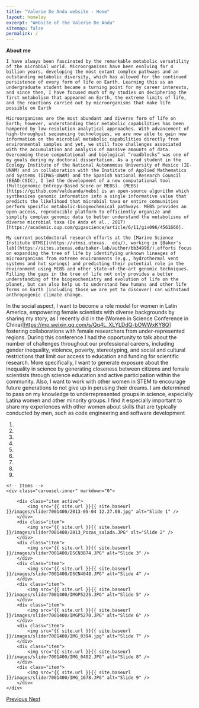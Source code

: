 ```yaml
---
title: "Valerie De Anda website - Home"
layout: homelay
excerpt: "Website of the Valerie De Anda"
sitemap: false
permalink: /
---
```


**About me**

    I have always been fascinated by the remarkable metabolic versatility of the microbial world. Microorganisms have been evolving for 4 billion years, developing the most extant complex pathways and an outstanding metabolic diversity, which has allowed for the continued persistence of every form of life on Earth. Learning this as an undergraduate student became a turning point for my career interests, and since then, I have focused much of my studies on deciphering the first metabolism that appeared on Earth, the extreme limits of life, and the reactions carried out by microorganisms that make life possible on Earth

    Microorganisms are the most abundant and diverse form of life on Earth; however, understanding their metabolic capabilities has been hampered by low-resolution analytical approaches. With advancement of high-throughput sequencing technologies, we are now able to gain new information on the microbial metabolic capabilities directly from environmental samples and yet, we still face challenges associated with the accumulation and analysis of massive amounts of data. Overcoming these computational and biological “roadblocks” was one of my goals during my doctoral dissertation. As a grad student in the Ecology Institute of the National Autonomous University of Mexico (IE-UNAM) and in collaboration with the Institute of Applied Mathematics and Systems (IIMAS-UNAM) and the Spanish National Research Council (EEAD-CSIC), I led the development of a new computational tool (Multigenomic Entropy-Based Score or MEBS). (MEBS)[https://github.com/valdeanda/mebs] is an open-source algorithm which synthesizes genomic information into a single informative value that predicts the likelihood that microbial taxa or entire communities perform specific metabolic-biogeochemical pathways. MEBS provides an open-access, reproducible platform to efficiently organize and simplify complex genomic data to better understand the metabolisms of diverse microbial taxa (De Anda et al., 2017)[https://academic.oup.com/gigascience/article/6/11/gix096/4561660].

    My current postdoctoral research efforts at the [Marine Science Institute UTMSI](https://utmsi.utexas.  edu/), working in [Baker's lab](https://sites.utexas.edu/baker-lab/author/bb34996/),efforts focus on expanding the tree of life by identifying unknown lineages of microorganisms from extreme environments (e.g., hydrothermal vent systems and hot springs) and predicting their potential role in the environment using MEBS and other state-of-the-art genomic techniques. Filling the gaps in the tree of life not only provides a better understanding of the biogeochemistry and evolution of life on the planet, but can also help us to understand how humans and other life forms on Earth (including those we are yet to discover) can withstand anthropogenic climate change.

In the social aspect, I want to become a role model for women in Latin America, empowering female scientists with diverse backgrounds by sharing my story, as I recently did in the (Women in Science Conference in China)[https://mp.weixin.qq.com/s/Qq4L_XLYLDdQ-bOWWxKY8Q] fostering collaborations with female researchers from under-represented regions.  During this conference I had the opportunity to talk about the number of challenges throughout our professional careers, including gender inequality, violence, poverty, stereotyping, and social and cultural restrictions that limit our access to education and funding for scientific research. More specifically, I want to generate exposure about the inequality in science by generating closeness between citizens and female scientists through science education and active participation within the community. Also, I want to work with other women in STEM to encourage future generations to not give up in perusing their dreams. I am determined to pass on my knowledge to underrepresented groups in science, especially Latina women and other minority groups. I find it especially important to share my experiences with other women about skills that are typically conducted by men, such as code engineering and software development


<div markdown="0" id="carousel" class="carousel slide" data-ride="carousel" data-interval="3000" data-pause="hover" >
    <!-- Menu -->
    <ol class="carousel-indicators">
        <li data-target="#carousel" data-slide-to="0" class="active"></li>
        <li data-target="#carousel" data-slide-to="1"></li>
        <li data-target="#carousel" data-slide-to="2"></li>
        <li data-target="#carousel" data-slide-to="3"></li>
        <li data-target="#carousel" data-slide-to="4"></li>
        <li data-target="#carousel" data-slide-to="5"></li>
        <li data-target="#carousel" data-slide-to="6"></li>
        <li data-target="#carousel" data-slide-to="7"></li>
        <li data-target="#carousel" data-slide-to="8"></li>                
    </ol>

    <!-- Items -->
    <div class="carousel-inner" markdown="0">

        <div class="item active">
            <img src="{{ site.url }}{{ site.baseurl }}/images/slider7001400/2013-05-04 12.27.08.jpg" alt="Slide 1" />
        </div>
        <div class="item">
            <img src="{{ site.url }}{{ site.baseurl }}/images/slider7001400/2013_Pozas_salada.JPG" alt="Slide 2" />
        </div>
        <div class="item">
            <img src="{{ site.url }}{{ site.baseurl }}/images/slider7001400/DSCN3874.JPG" alt="Slide 3" />
        </div>
        <div class="item">
            <img src="{{ site.url }}{{ site.baseurl }}/images/slider7001400/DSCN4048.JPG" alt="Slide 4" />
        </div>
        <div class="item">
            <img src="{{ site.url }}{{ site.baseurl }}/images/slider7001400/IMGP5225.JPG" alt="Slide 5" />
        </div>
        <div class="item">
            <img src="{{ site.url }}{{ site.baseurl }}/images/slider7001400/IMGP5270.JPG" alt="Slide 6" />
        </div>
        <div class="item">
            <img src="{{ site.url }}{{ site.baseurl }}/images/slider7001400/IMG_0394.jpg" alt="Slide 7" />
        </div>
        <div class="item">
            <img src="{{ site.url }}{{ site.baseurl }}/images/slider7001400/IMG_0402.JPG" alt="Slide 8" />
        </div>
        <div class="item">
            <img src="{{ site.url }}{{ site.baseurl }}/images/slider7001400/IMG_1678.JPG" alt="Slide 9" />
        </div>               
    </div>
  <a class="left carousel-control" href="#carousel" role="button" data-slide="prev">
    <span class="glyphicon glyphicon-chevron-left" aria-hidden="true"></span>
    <span class="sr-only">Previous</span>
  </a>
  <a class="right carousel-control" href="#carousel" role="button" data-slide="next">
    <span class="glyphicon glyphicon-chevron-right" aria-hidden="true"></span>
    <span class="sr-only">Next</span>
  </a>
</div>





